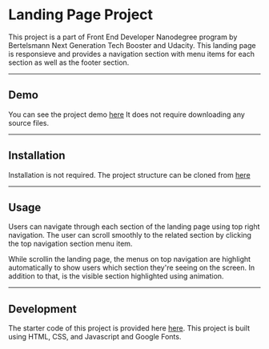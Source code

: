 # Landing Page Project

This project is a part of Front End Developer Nanodegree program by Bertelsmann Next Generation Tech Booster and Udacity. This landing page is responsieve and provides a navigation section with menu items for each section as well as the footer section.
***

## Demo

You can see the project demo [here](https://anuschka.github.io/fend-landing-page-project/) It does not require downloading any source files.
***

## Installation

Installation is not required. The project structure can be cloned from [here](https://github.com/anuschka/fend-landing-page-project)
***

## Usage
Users can navigate through each section of the landing page using top right navigation. The user can scroll smoothly to the related section by clicking the top navigation section menu item. 

While scrollin the landing page, the menus on top navigation are highlight automatically to show users which section they're seeing on the screen. In addition to that, is the visible section highlighted using animation.
***

## Development
The starter code of this project is provided here [here](https://github.com/udacity/fend/tree/refresh-2019/projects/landing-page). This project is built using HTML, CSS, and Javascript and Google Fonts.